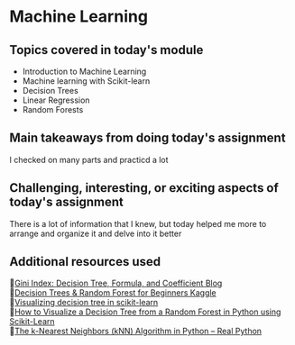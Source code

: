 # Machine Learning

## Topics covered in today's module

* Introduction to Machine Learning
* Machine learning with Scikit-learn
* Decision Trees
* Linear Regression
* Random Forests

## Main takeaways from doing today's assignment
I checked on many parts and practicd a lot

## Challenging, interesting, or exciting aspects of today's assignment
There is a lot of information that I knew, but today helped me more to arrange and organize it and delve into it better

## Additional resources used 
📑[Gini Index: Decision Tree, Formula, and Coefficient Blog](https://blog.quantinsti.com/gini-index/)<br>
📑[Decision Trees & Random Forest for Beginners Kaggle](https://www.kaggle.com/code/faressayah/decision-trees-random-forest-for-beginners)<br>
📑[Visualizing decision tree in scikit-learn](https://stackoverflow.com/questions/27817994/visualizing-decision-tree-in-scikit-learn)<br>
📑[How to Visualize a Decision Tree from a Random Forest in Python using Scikit-Learn](https://towardsdatascience.com/how-to-visualize-a-decision-tree-from-a-random-forest-in-python-using-scikit-learn-38ad2d75f21c)<br>
📑[The k-Nearest Neighbors (kNN) Algorithm in Python – Real Python](https://realpython.com/knn-python/#:~:text=The%20kNN%20algorithm%20is%20a,in%20Python%3A%20A%20Practical%20Guide)<br>
